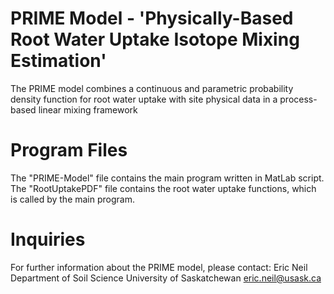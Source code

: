 # PRIME Model - 'Physically-Based Root Water Uptake Isotope Mixing Estimation'
The PRIME model combines a continuous and parametric probability density function 
for root water uptake with site physical data in a process-based linear mixing framework

# Program Files
The "PRIME-Model" file contains the main program written in MatLab script.
The "RootUptakePDF" file contains the root water uptake functions, which is called by the main program.

# Inquiries
For further information about the PRIME model, please contact:
Eric Neil
Department of Soil Science
University of Saskatchewan
eric.neil@usask.ca
